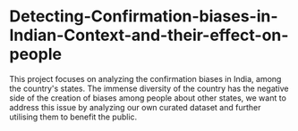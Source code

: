 # Detecting-Confirmation-biases-in-Indian-Context-and-their-effect-on-people
This project focuses on analyzing the confirmation biases in India, among the country's states. The immense diversity of the country has the negative side of the creation of biases among people about other states, we want to address this issue by analyzing our own curated dataset and further utilising them to benefit the public.
